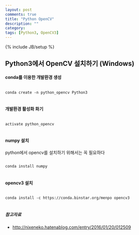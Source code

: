 ```yaml
---
layout: post
comments: true
title: "Python OpenCV"
description: ""
category:
tags: [Python3, OpenCV3]
---
```

{% include JB/setup %}

## Python3에서 OpenCV 설치하기 (Windows)

#### conda를 이용한 개발환경 생성
<pre>
<code>
conda create -n python_opencv Python3
</code>
</pre>

#### 개발환경 활성화 화기
<pre>
<code>
activate python_opencv
</code>
</pre>

#### numpy 설치
python에서 opencv를 설치하기 위해서는 꼭 필요하다

<pre>
<code>
conda install numpy
</code>
</pre>

#### opencv3 설치
<pre>
<code>
conda install -c https://conda.binstar.org/menpo opencv3
</code>
</pre>

##### 참고자료
* <http://nixeneko.hatenablog.com/entry/2016/01/20/012509>
